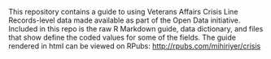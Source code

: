 This repository contains a guide to using Veterans Affairs Crisis Line Records-level data made available as part of the Open Data initiative. Included in this repo is the raw R Markdown guide, data dictionary, and files that show define the coded values for some of the fields. The guide rendered in html can be viewed on RPubs: http://rpubs.com/mihiriyer/crisis
